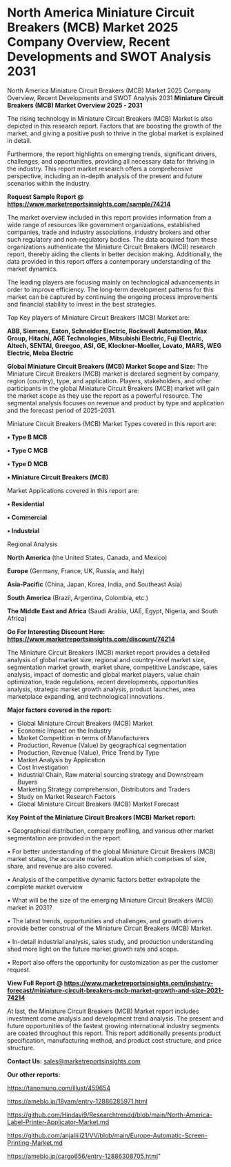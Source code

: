 # North America Miniature Circuit Breakers (MCB) Market 2025 Company Overview, Recent Developments and SWOT Analysis 2031
North America Miniature Circuit Breakers (MCB) Market 2025 Company Overview, Recent Developments and SWOT Analysis 2031
<Strong> Miniature Circuit Breakers (MCB) Market Overview 2025 - 2031</strong>

The rising technology in Miniature Circuit Breakers (MCB) Market is also depicted in this research report. Factors that are boosting the growth of the market, and giving a positive push to thrive in the global market is explained in detail.

Furthermore, the report highlights on emerging trends, significant drivers, challenges, and opportunities, providing all necessary data for thriving in the industry. This report market research offers a comprehensive perspective, including an in-depth analysis of the present and future scenarios within the industry.

<strong>Request Sample Report @ <a href=https://www.marketreportsinsights.com/sample/74214>https://www.marketreportsinsights.com/sample/74214</a></strong>

The market overview included in this report provides information from a wide range of resources like government organizations, established companies, trade and industry associations, industry brokers and other such regulatory and non-regulatory bodies. The data acquired from these organizations authenticate the Miniature Circuit Breakers (MCB) research report, thereby aiding the clients in better decision making. Additionally, the data provided in this report offers a contemporary understanding of the market dynamics.

The leading players are focusing mainly on technological advancements in order to improve efficiency. The long-term development patterns for this market can be captured by continuing the ongoing process improvements and financial stability to invest in the best strategies.

Top Key players of Miniature Circuit Breakers (MCB) Market are:

<strong>ABB, Siemens, Eaton, Schneider Electric, Rockwell Automation, Max Group, Hitachi, AGE Technologies, Mitsubishi Electric, Fuji Electric, Altech, SENTAI, Greegoo, ASI, GE, Klockner-Moeller, Lovato, MARS, WEG Electric, Meba Electric</strong>

<strong><b>Global Miniature Circuit Breakers (MCB) Market Scope and Size:</b></strong>
The Miniature Circuit Breakers (MCB) market is declared segment by company, region (country), type, and application. Players, stakeholders, and other participants in the global Miniature Circuit Breakers (MCB) market will gain the market scope as they use the report as a powerful resource. The segmental analysis focuses on revenue and product by type and application and the forecast period of 2025-2031.

Miniature Circuit Breakers (MCB) Market Types covered in this report are:

<strong>• Type B MCB

• Type C MCB

• Type D MCB

• Miniature Circuit Breakers (MCB)</strong>

Market Applications covered in this report are:

<strong>• Residential

• Commercial

• Industrial</strong> 

Regional Analysis

<strong>North America</strong> (the United States, Canada, and Mexico)

<strong>Europe</strong> (Germany, France, UK, Russia, and Italy)

<strong>Asia-Pacific</strong> (China, Japan, Korea, India, and Southeast Asia)

<strong>South America</strong> (Brazil, Argentina, Colombia, etc.)

<strong>The Middle East and Africa</strong> (Saudi Arabia, UAE, Egypt, Nigeria, and South Africa)

<strong>Go For Interesting Discount Here: <a href=https://www.marketreportsinsights.com/discount/74214>https://www.marketreportsinsights.com/discount/74214</a></strong>

The Miniature Circuit Breakers (MCB) market report provides a detailed analysis of global market size, regional and country-level market size, segmentation market growth, market share, competitive Landscape, sales analysis, impact of domestic and global market players, value chain optimization, trade regulations, recent developments, opportunities analysis, strategic market growth analysis, product launches, area marketplace expanding, and technological innovations.

<strong><b>Major factors covered in the report:</b></strong>
<ul>
  <li>Global Miniature Circuit Breakers (MCB) Market </li>
  <li>Economic Impact on the Industry</li>
  <li>Market Competition in terms of Manufacturers</li>
  <li>Production, Revenue (Value) by geographical segmentation</li>
  <li>Production, Revenue (Value), Price Trend by Type</li>
  <li>Market Analysis by Application</li>
  <li>Cost Investigation</li>
  <li>Industrial Chain, Raw material sourcing strategy and Downstream Buyers</li>
  <li>Marketing Strategy comprehension, Distributors and Traders</li>
  <li>Study on Market Research Factors</li>
  <li>Global Miniature Circuit Breakers (MCB) Market Forecast</li>
</ul>

<strong><b>Key Point of the Miniature Circuit Breakers (MCB) Market report:</b></strong>

• Geographical distribution, company profiling, and various other market segmentation are provided in the report.

• For better understanding of the global Miniature Circuit Breakers (MCB) market status, the accurate market valuation which comprises of size, share, and revenue are also covered.

• Analysis of the competitive dynamic factors better extrapolate the complete market overview

• What will be the size of the emerging Miniature Circuit Breakers (MCB) market in 2031?

• The latest trends, opportunities and challenges, and growth drivers provide better construal of the Miniature Circuit Breakers (MCB) Market.

• In-detail industrial analysis, sales study, and production understanding shed more light on the future market growth rate and scope.

• Report also offers the opportunity for customization as per the customer request.

<strong><b>View Full Report @ <a href=https://www.marketreportsinsights.com/industry-forecast/miniature-circuit-breakers-mcb-market-growth-and-size-2021-74214>https://www.marketreportsinsights.com/industry-forecast/miniature-circuit-breakers-mcb-market-growth-and-size-2021-74214</a></b></strong>


At last, the Miniature Circuit Breakers (MCB) Market report includes investment come analysis and development trend analysis. The present and future opportunities of the fastest growing international industry segments are coated throughout this report. This report additionally presents product specification, manufacturing method, and product cost structure, and price structure.

<strong>Contact Us:</strong>
sales@marketreportsinsights.com

<strong>Our other reports:</strong>

<a href=https://tanomuno.com/illust/459654>https://tanomuno.com/illust/459654</a>

<a href=https://ameblo.jp/18yam/entry-12886285971.html>https://ameblo.jp/18yam/entry-12886285971.html</a>

<a href=https://github.com/Hindavi9/Researchtrendd/blob/main/North-America-Label-Printer-Applicator-Market.md>https://github.com/Hindavi9/Researchtrendd/blob/main/North-America-Label-Printer-Applicator-Market.md</a>

<a href=https://github.com/anjaliiii21/VV/blob/main/Europe-Automatic-Screen-Printing-Market.md>https://github.com/anjaliiii21/VV/blob/main/Europe-Automatic-Screen-Printing-Market.md</a>

<a href=https://ameblo.jp/cargo656/entry-12886308705.html>https://ameblo.jp/cargo656/entry-12886308705.html</a>"
